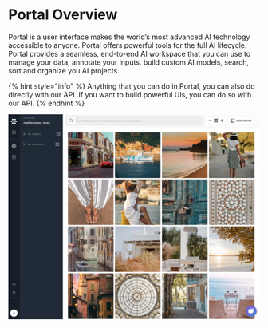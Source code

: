 # Portal Overview

Portal is a user interface makes the world’s most advanced AI technology accessible to anyone. Portal offers powerful tools for the full AI lifecycle. Portal provides a seamless, end-to-end AI workspace that you can use to manage your data, annotate your inputs, build custom AI models, search, sort and organize you AI projects.

{% hint style="info" %}
Anything that you can do in Portal, you can also do directly with our API. If you want to build powerful UIs, you can do so with our API.
{% endhint %}

![](../.gitbook/assets/portal_med_tones%20%282%29%20%282%29%20%282%29%20%282%29%20%282%29%20%282%29.jpg)

